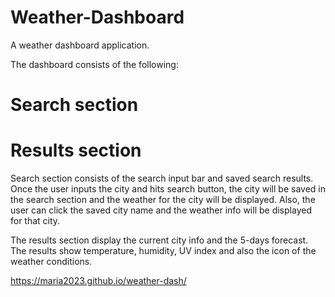 # Weather-Dashboard

A weather dashboard application.

The dashboard consists of the following: 

# Search section
# Results section

Search section consists of the search input bar and saved search results. Once the user inputs the city and hits search button, the city will be saved in the search section and the weather for the city will be displayed. Also, the user can click the saved city name and the weather info will be displayed for that city.  

The results section display the current city info and the 5-days forecast. The results show temperature, humidity, UV index and also the icon of the weather conditions.




https://maria2023.github.io/weather-dash/